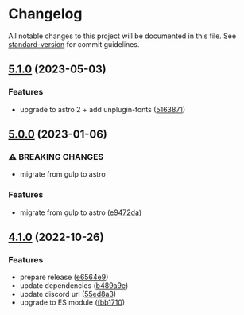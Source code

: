 # Changelog

All notable changes to this project will be documented in this file. See [standard-version](https://github.com/conventional-changelog/standard-version) for commit guidelines.

## [5.1.0](https://github.com/cssninjaStudio/fresh/compare/v5.0.0...v5.1.0) (2023-05-03)


### Features

* upgrade to astro 2 + add unplugin-fonts ([5163871](https://github.com/cssninjaStudio/fresh/commit/51638718e2b27a8ffb0852820adaf5d3c0d676b1))

## [5.0.0](https://github.com/cssninjaStudio/fresh/compare/v4.1.0...v5.0.0) (2023-01-06)


### ⚠ BREAKING CHANGES

* migrate from gulp to astro

### Features

* migrate from gulp to astro ([e9472da](https://github.com/cssninjaStudio/fresh/commit/e9472da047015a8a5aba64aea10bb18ee37dc558))

## [4.1.0](https://github.com/cssninjaStudio/fresh/compare/v4.0.1...v4.1.0) (2022-10-26)


### Features

* prepare release ([e6564e9](https://github.com/cssninjaStudio/fresh/commit/e6564e91798466a6b75cb9d50b2ecc1f22f8d853))
* update dependencies ([b489a9e](https://github.com/cssninjaStudio/fresh/commit/b489a9ee340df15b4ea77c92057ae80920bd510f))
* update discord url ([55ed8a3](https://github.com/cssninjaStudio/fresh/commit/55ed8a342187a8d67f588483f8e4c304b5784b1a))
* upgrade to ES module ([fbb1710](https://github.com/cssninjaStudio/fresh/commit/fbb1710068e8b15389fe1b51735b5de33b7b4f6f))
